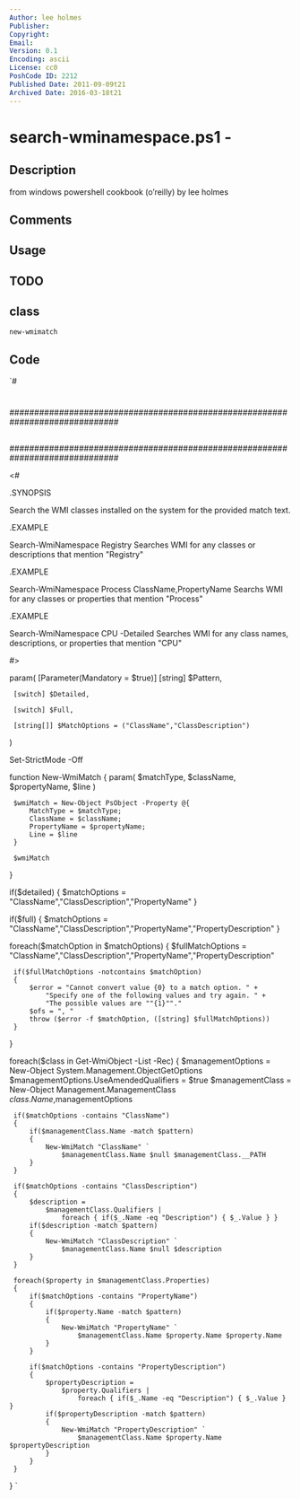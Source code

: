 ```yaml
---
Author: lee holmes
Publisher: 
Copyright: 
Email: 
Version: 0.1
Encoding: ascii
License: cc0
PoshCode ID: 2212
Published Date: 2011-09-09t21
Archived Date: 2016-03-18t21
---
```


# search-wminamespace.ps1 - 

## Description

from windows powershell cookbook (o’reilly) by lee holmes

## Comments



## Usage



## TODO



## class

`new-wmimatch`

## Code

`#
 #
 ##############################################################################
 ##
 ##
 ##
 ##############################################################################
 
 <#
 
 .SYNOPSIS
 
 Search the WMI classes installed on the system for the provided match text.
 
 .EXAMPLE
 
 Search-WmiNamespace Registry
 Searches WMI for any classes or descriptions that mention "Registry"
 
 .EXAMPLE
 
 Search-WmiNamespace Process ClassName,PropertyName
 Searchs WMI for any classes or properties that mention "Process"
 
 .EXAMPLE
 
 Search-WmiNamespace CPU -Detailed
 Searches WMI for any class names, descriptions, or properties that mention
 "CPU"
 
 #>
 
 param(
     [Parameter(Mandatory = $true)]
     [string] $Pattern,
 
     [switch] $Detailed,
 
     [switch] $Full,
 
     [string[]] $MatchOptions = ("ClassName","ClassDescription")
 )
 
 Set-StrictMode -Off
 
 function New-WmiMatch
 {
     param( $matchType, $className, $propertyName, $line )
 
     $wmiMatch = New-Object PsObject -Property @{
         MatchType = $matchType;
         ClassName = $className;
         PropertyName = $propertyName;
         Line = $line
     }
 
     $wmiMatch
 }
 
 if($detailed)
 {
     $matchOptions = "ClassName","ClassDescription","PropertyName"
 }
 
 if($full)
 {
     $matchOptions =
         "ClassName","ClassDescription","PropertyName","PropertyDescription"
 }
 
 foreach($matchOption in $matchOptions)
 {
     $fullMatchOptions =
         "ClassName","ClassDescription","PropertyName","PropertyDescription"
 
     if($fullMatchOptions -notcontains $matchOption)
     {
         $error = "Cannot convert value {0} to a match option. " +
             "Specify one of the following values and try again. " +
             "The possible values are ""{1}""."
         $ofs = ", "
         throw ($error -f $matchOption, ([string] $fullMatchOptions))
     }
 }
 
 foreach($class in Get-WmiObject -List -Rec)
 {
     $managementOptions = New-Object System.Management.ObjectGetOptions
     $managementOptions.UseAmendedQualifiers = $true
     $managementClass =
         New-Object Management.ManagementClass $class.Name,$managementOptions
 
     if($matchOptions -contains "ClassName")
     {
         if($managementClass.Name -match $pattern)
         {
             New-WmiMatch "ClassName" `
                 $managementClass.Name $null $managementClass.__PATH
         }
     }
 
     if($matchOptions -contains "ClassDescription")
     {
         $description =
             $managementClass.Qualifiers |
                 foreach { if($_.Name -eq "Description") { $_.Value } }
         if($description -match $pattern)
         {
             New-WmiMatch "ClassDescription" `
                 $managementClass.Name $null $description
         }
     }
 
     foreach($property in $managementClass.Properties)
     {
         if($matchOptions -contains "PropertyName")
         {
             if($property.Name -match $pattern)
             {
                 New-WmiMatch "PropertyName" `
                     $managementClass.Name $property.Name $property.Name
             }
         }
 
         if($matchOptions -contains "PropertyDescription")
         {
             $propertyDescription =
                 $property.Qualifiers |
                     foreach { if($_.Name -eq "Description") { $_.Value } }
             if($propertyDescription -match $pattern)
             {
                 New-WmiMatch "PropertyDescription" `
                     $managementClass.Name $property.Name $propertyDescription
             }
         }
     }
 }
`

